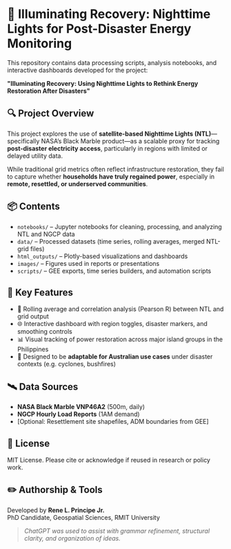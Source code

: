 # 🌃 Illuminating Recovery: Nighttime Lights for Post-Disaster Energy Monitoring

This repository contains data processing scripts, analysis notebooks, and interactive dashboards developed for the project:

**"Illuminating Recovery: Using Nighttime Lights to Rethink Energy Restoration After Disasters"**

## 🔍 Project Overview
This project explores the use of **satellite-based Nighttime Lights (NTL)**—specifically NASA’s Black Marble product—as a scalable proxy for tracking **post-disaster electricity access**, particularly in regions with limited or delayed utility data.

While traditional grid metrics often reflect infrastructure restoration, they fail to capture whether **households have truly regained power**, especially in **remote, resettled, or underserved communities**.

## 📦 Contents

- `notebooks/` – Jupyter notebooks for cleaning, processing, and analyzing NTL and NGCP data  
- `data/` – Processed datasets (time series, rolling averages, merged NTL-grid files)  
- `html_outputs/` – Plotly-based visualizations and dashboards  
- `images/` – Figures used in reports or presentations  
- `scripts/` – GEE exports, time series builders, and automation scripts

## 🚀 Key Features

- 🔁 Rolling average and correlation analysis (Pearson R) between NTL and grid output  
- 🌐 Interactive dashboard with region toggles, disaster markers, and smoothing controls  
- 📊 Visual tracking of power restoration across major island groups in the Philippines  
- 🔎 Designed to be **adaptable for Australian use cases** under disaster contexts (e.g. cyclones, bushfires)

## 🛰️ Data Sources

- **NASA Black Marble VNP46A2** (500m, daily)  
- **NGCP Hourly Load Reports** (1AM demand)  
- [Optional: Resettlement site shapefiles, ADM boundaries from GEE]

## 📄 License

MIT License. Please cite or acknowledge if reused in research or policy work.

## ✏️ Authorship & Tools

Developed by **Rene L. Principe Jr.**  
PhD Candidate, Geospatial Sciences, RMIT University

> *ChatGPT was used to assist with grammar refinement, structural clarity, and organization of ideas.*
